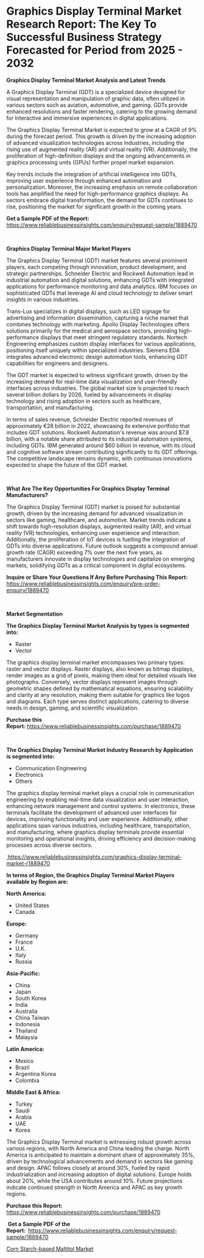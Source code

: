 <p><h1>Graphics Display Terminal Market Research Report: The Key To Successful Business Strategy Forecasted for Period from 2025 - 2032</h1></p><p><strong>Graphics Display Terminal Market Analysis and Latest Trends</strong></p>
<p><p>A Graphics Display Terminal (GDT) is a specialized device designed for visual representation and manipulation of graphic data, often utilized in various sectors such as aviation, automotive, and gaming. GDTs provide enhanced resolutions and faster rendering, catering to the growing demand for interactive and immersive experiences in digital applications.</p><p>The Graphics Display Terminal Market is expected to grow at a CAGR of 9% during the forecast period. This growth is driven by the increasing adoption of advanced visualization technologies across industries, including the rising use of augmented reality (AR) and virtual reality (VR). Additionally, the proliferation of high-definition displays and the ongoing advancements in graphics processing units (GPUs) further propel market expansion.</p><p>Key trends include the integration of artificial intelligence into GDTs, improving user experience through enhanced automation and personalization. Moreover, the increasing emphasis on remote collaboration tools has amplified the need for high-performance graphics displays. As sectors embrace digital transformation, the demand for GDTs continues to rise, positioning the market for significant growth in the coming years.</p></p>
<p><strong>Get a Sample PDF of the Report:&nbsp;</strong> <a href="https://www.reliablebusinessinsights.com/enquiry/request-sample/1889470?utm_campaign=1091&utm_medium=2&utm_source=Github&utm_content=ia&utm_term=14012025&utm_id=graphics-display-terminal">https://www.reliablebusinessinsights.com/enquiry/request-sample/1889470</a></p>
<p>&nbsp;</p>
<p><strong>Graphics Display Terminal Major Market Players</strong></p>
<p><p>The Graphics Display Terminal (GDT) market features several prominent players, each competing through innovation, product development, and strategic partnerships. Schneider Electric and Rockwell Automation lead in industrial automation and digital solutions, enhancing GDTs with integrated applications for performance monitoring and data analytics. IBM focuses on sophisticated GDTs that leverage AI and cloud technology to deliver smart insights in various industries.</p><p>Trans-Lux specializes in digital displays, such as LED signage for advertising and information dissemination, capturing a niche market that combines technology with marketing. Apollo Display Technologies offers solutions primarily for the medical and aerospace sectors, providing high-performance displays that meet stringent regulatory standards. Nortech Engineering emphasizes custom display interfaces for various applications, positioning itself uniquely within specialized industries. Siemens EDA integrates advanced electronic design automation tools, enhancing GDT capabilities for engineers and designers.</p><p>The GDT market is expected to witness significant growth, driven by the increasing demand for real-time data visualization and user-friendly interfaces across industries. The global market size is projected to reach several billion dollars by 2026, fueled by advancements in display technology and rising adoption in sectors such as healthcare, transportation, and manufacturing.</p><p>In terms of sales revenue, Schneider Electric reported revenues of approximately €28 billion in 2022, showcasing its extensive portfolio that includes GDT solutions. Rockwell Automation's revenue was around $7.8 billion, with a notable share attributed to its industrial automation systems, including GDTs. IBM generated around $60 billion in revenue, with its cloud and cognitive software stream contributing significantly to its GDT offerings. The competitive landscape remains dynamic, with continuous innovations expected to shape the future of the GDT market.</p></p>
<p>&nbsp;</p>
<p><strong>What Are The Key Opportunities For Graphics Display Terminal Manufacturers?</strong></p>
<p><p>The Graphics Display Terminal (GDT) market is poised for substantial growth, driven by the increasing demand for advanced visualization in sectors like gaming, healthcare, and automotive. Market trends indicate a shift towards high-resolution displays, augmented reality (AR), and virtual reality (VR) technologies, enhancing user experience and interaction. Additionally, the proliferation of IoT devices is fuelling the integration of GDTs into diverse applications. Future outlook suggests a compound annual growth rate (CAGR) exceeding 7% over the next five years, as manufacturers innovate in display technologies and capitalize on emerging markets, solidifying GDTs as a critical component in digital ecosystems.</p></p>
<p><strong>Inquire or Share Your Questions If Any Before Purchasing This Report:</strong> <a href="https://www.reliablebusinessinsights.com/enquiry/pre-order-enquiry/1889470?utm_campaign=1091&utm_medium=2&utm_source=Github&utm_content=ia&utm_term=14012025&utm_id=graphics-display-terminal">https://www.reliablebusinessinsights.com/enquiry/pre-order-enquiry/1889470</a></p>
<p>&nbsp;</p>
<p><strong>Market Segmentation</strong></p>
<p><strong>The Graphics Display Terminal Market Analysis by types is segmented into:</strong></p>
<p><ul><li>Raster</li><li>Vector</li></ul></p>
<p><p>The graphics display terminal market encompasses two primary types: raster and vector displays. Raster displays, also known as bitmap displays, render images as a grid of pixels, making them ideal for detailed visuals like photographs. Conversely, vector displays represent images through geometric shapes defined by mathematical equations, ensuring scalability and clarity at any resolution, making them suitable for graphics like logos and diagrams. Each type serves distinct applications, catering to diverse needs in design, gaming, and scientific visualization.</p></p>
<p><strong>Purchase this Report:&nbsp;</strong><a href="https://www.reliablebusinessinsights.com/purchase/1889470?utm_campaign=1091&utm_medium=2&utm_source=Github&utm_content=ia&utm_term=14012025&utm_id=graphics-display-terminal">https://www.reliablebusinessinsights.com/purchase/1889470</a></p>
<p>&nbsp;</p>
<p><strong>The Graphics Display Terminal Market Industry Research by Application is segmented into:</strong></p>
<p><ul><li>Communication Engineering</li><li>Electronics</li><li>Others</li></ul></p>
<p><p>The graphics display terminal market plays a crucial role in communication engineering by enabling real-time data visualization and user interaction, enhancing network management and control systems. In electronics, these terminals facilitate the development of advanced user interfaces for devices, improving functionality and user experience. Additionally, other applications span various industries, including healthcare, transportation, and manufacturing, where graphics display terminals provide essential monitoring and operational insights, driving efficiency and decision-making processes across diverse sectors.</p></p>
<p><a href="https://www.reliablebusinessinsights.com/graphics-display-terminal-market-r1889470?utm_campaign=1091&utm_medium=2&utm_source=Github&utm_content=ia&utm_term=14012025&utm_id=graphics-display-terminal">&nbsp;https://www.reliablebusinessinsights.com/graphics-display-terminal-market-r1889470</a></p>
<p><strong>In terms of Region, the Graphics Display Terminal Market Players available by Region are:</strong></p>
<p>
    <p> <strong> North America: </strong>
        <ul>
            <li>United States</li>
            <li>Canada</li>
        </ul>
        </p> 
    <p> <strong> Europe: </strong>
        <ul>
            <li>Germany</li>
            <li>France</li>
            <li>U.K.</li>
            <li>Italy</li>
            <li>Russia</li>
        </ul>
        </p> 
    <p> <strong> Asia-Pacific: </strong>
        <ul>
            <li>China</li>
            <li>Japan</li>
            <li>South Korea</li>
            <li>India</li>
            <li>Australia</li>
            <li>China Taiwan</li>
            <li>Indonesia</li>
            <li>Thailand</li>
            <li>Malaysia</li>
        </ul>
        </p> 
    <p> <strong> Latin America: </strong>
        <ul>
            <li>Mexico</li>
            <li>Brazil</li>
            <li>Argentina Korea</li>
            <li>Colombia</li>
        </ul>
        </p> 
    <p> <strong> Middle East & Africa: </strong>
        <ul>
            <li>Turkey</li>
            <li>Saudi</li>
            <li>Arabia</li>
            <li>UAE</li>
            <li>Korea</li>
        </ul>
    </p>
    </p>
<p><p>The Graphics Display Terminal market is witnessing robust growth across various regions, with North America and China leading the charge. North America is anticipated to maintain a dominant share of approximately 35%, driven by technological advancements and demand in sectors like gaming and design. APAC follows closely at around 30%, fueled by rapid industrialization and increasing adoption of digital solutions. Europe holds about 20%, while the USA contributes around 10%. Future projections indicate continued strength in North America and APAC as key growth regions.</p></p>
<p><strong>Purchase this Report: </strong><a href="https://www.reliablebusinessinsights.com/purchase/1889470?utm_campaign=1091&utm_medium=2&utm_source=Github&utm_content=ia&utm_term=14012025&utm_id=graphics-display-terminal">https://www.reliablebusinessinsights.com/purchase/1889470</a></p>
<p>&nbsp;<strong>Get a Sample PDF of the Report:&nbsp;&nbsp;</strong><a href="https://www.reliablebusinessinsights.com/enquiry/request-sample/1889470?utm_campaign=1091&utm_medium=2&utm_source=Github&utm_content=ia&utm_term=14012025&utm_id=graphics-display-terminal">https://www.reliablebusinessinsights.com/enquiry/request-sample/1889470</a></p>
<p><strong></strong></p>
<p><p><a href="https://github.com/raffadongraffadong/Market-Research-Report-List-1/blob/main/corn-starch-based-maltitol-market.md?utm_campaign=1091&utm_medium=2&utm_source=Github&utm_content=ia&utm_term=14012025&utm_id=graphics-display-terminal">Corn Starch-based Maltitol Market</a></p></p>